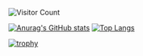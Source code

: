![Visitor Count](https://profile-counter.glitch.me/nutti/count.svg)

[![Anurag's GitHub stats](https://github-readme-stats.vercel.app/api?username=nutti&count_private=false&show_icons=true)](https://github.com/anuraghazra/github-readme-stats)
[![Top Langs](https://github-readme-stats.vercel.app/api/top-langs/?username=nutti&layout=compact)](https://github.com/anuraghazra/github-readme-stats)

[![trophy](https://github-profile-trophy.vercel.app/?username=nutti)](https://github.com/ryo-ma/github-profile-trophy)
